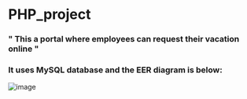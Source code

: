 # PHP_project

### " This a portal where employees can request their vacation online "

### It uses MySQL database and the EER diagram is below:

![image](EER_diagram.png)
